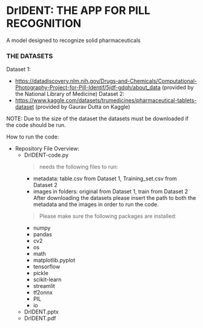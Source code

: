# DrIDENT: THE APP FOR PILL RECOGNITION
A model designed to recognize solid pharmaceuticals 

### THE DATASETS

Dataset 1:
- https://datadiscovery.nlm.nih.gov/Drugs-and-Chemicals/Computational-Photography-Project-for-Pill-Identif/5jdf-gdqh/about_data (provided by the National Library of Medicine)
Dataset 2:
- https://www.kaggle.com/datasets/trumedicines/pharmaceutical-tablets-dataset (provided by Gaurav Dutta on Kaggle)

NOTE:
Due to the size of the dataset the datasets must be downloaded if the code should be run.

How to run the code:
- Repository File Overview:
  - DrIDENT-code.py
    > needs the following files to run:
      - metadata: table.csv from Dataset 1, Training_set.csv from Dataset 2
      - images in folders: original from Dataset 1, train from Dataset 2
      After downloading the datasets please insert the path to both the metadata and the images in order to run the code.
    > Please make sure the following packages are installed:
      - numpy
      - pandas
      - cv2
      - os
      - math
      - matplotlib.pyplot
      - tensorflow
      - pickle
      - scikit-learn
      - streamlit
      - tf2onnx
      - PIL
      - io
  - DrIDENT.pptx
  - DrIDENT.pdf
